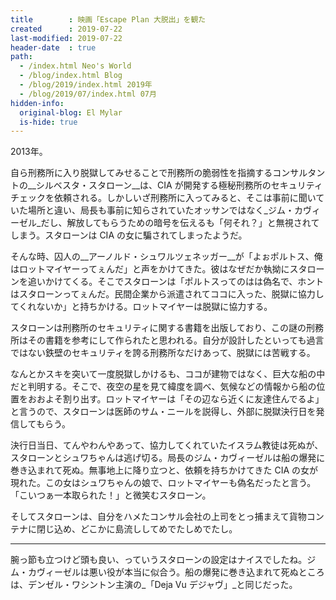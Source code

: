 ```yaml
---
title        : 映画「Escape Plan 大脱出」を観た
created      : 2019-07-22
last-modified: 2019-07-22
header-date  : true
path:
  - /index.html Neo's World
  - /blog/index.html Blog
  - /blog/2019/index.html 2019年
  - /blog/2019/07/index.html 07月
hidden-info:
  original-blog: El Mylar
  is-hide: true
---
```


2013年。

自ら刑務所に入り脱獄してみせることで刑務所の脆弱性を指摘するコンサルタントの__シルベスタ・スタローン__は、CIA が開発する極秘刑務所のセキュリティチェックを依頼される。しかしいざ刑務所に入ってみると、そこは事前に聞いていた場所と違い、局長も事前に知らされていたオッサンではなく_ジム・カヴィーゼル_だし、解放してもらうための暗号を伝えるも「何それ？」と無視されてしまう。スタローンは CIA の女に騙されてしまったようだ。

そんな時、囚人の__アーノルド・シュワルツェネッガー__が「よぉポルトス、俺はロットマイヤーってぇんだ」と声をかけてきた。彼はなぜだか執拗にスタローンを追いかけてくる。そこでスタローンは「ポルトスってのはは偽名で、ホントはスタローンってぇんだ。民間企業から派遣されてココに入った、脱獄に協力してくれないか」と持ちかける。ロットマイヤーは脱獄に協力する。

スタローンは刑務所のセキュリティに関する書籍を出版しており、この謎の刑務所はその書籍を参考にして作られたと思われる。自分が設計したといっても過言ではない鉄壁のセキュリティを誇る刑務所なだけあって、脱獄には苦戦する。

なんとかスキを突いて一度脱獄しかけるも、ココが建物ではなく、巨大な船の中だと判明する。そこで、夜空の星を見て緯度を調べ、気候などの情報から船の位置をおおよそ割り出す。ロットマイヤーは「その辺なら近くに友達住んでるよ」と言うので、スタローンは医師のサム・ニールを説得し、外部に脱獄決行日を発信してもらう。

決行日当日、てんやわんやあって、協力してくれていたイスラム教徒は死ぬが、スタローンとシュワちゃんは逃げ切る。局長のジム・カヴィーゼルは船の爆発に巻き込まれて死ぬ。無事地上に降り立つと、依頼を持ちかけてきた CIA の女が現れた。この女はシュワちゃんの娘で、ロットマイヤーも偽名だったと言う。「こいつぁ一本取られた！」と微笑むスタローン。

そしてスタローンは、自分をハメたコンサル会社の上司をとっ捕まえて貨物コンテナに閉じ込め、どこかに島流ししてめでたしめでたし。

---

腕っ節も立つけど頭も良い、っていうスタローンの設定はナイスでしたね。ジム・カヴィーゼルは悪い役が本当に似合う。船の爆発に巻き込まれて死ぬところは、デンゼル・ワシントン主演の_「Deja Vu デジャヴ」_と同じだった。

